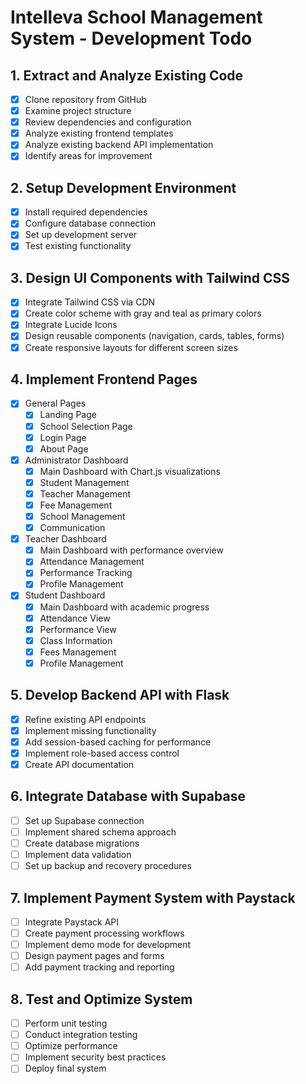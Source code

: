 # Intelleva School Management System - Development Todo

## 1. Extract and Analyze Existing Code
- [x] Clone repository from GitHub
- [x] Examine project structure
- [x] Review dependencies and configuration
- [x] Analyze existing frontend templates
- [x] Analyze existing backend API implementation
- [x] Identify areas for improvement

## 2. Setup Development Environment
- [x] Install required dependencies
- [x] Configure database connection
- [x] Set up development server
- [x] Test existing functionality

## 3. Design UI Components with Tailwind CSS
- [x] Integrate Tailwind CSS via CDN
- [x] Create color scheme with gray and teal as primary colors
- [x] Integrate Lucide Icons
- [x] Design reusable components (navigation, cards, tables, forms)
- [x] Create responsive layouts for different screen sizes

## 4. Implement Frontend Pages
- [x] General Pages
  - [x] Landing Page
  - [x] School Selection Page
  - [x] Login Page
  - [x] About Page
- [x] Administrator Dashboard
  - [x] Main Dashboard with Chart.js visualizations
  - [x] Student Management
  - [x] Teacher Management
  - [x] Fee Management
  - [x] School Management
  - [x] Communication
- [x] Teacher Dashboard
  - [x] Main Dashboard with performance overview
  - [x] Attendance Management
  - [x] Performance Tracking
  - [x] Profile Management
- [x] Student Dashboard
  - [x] Main Dashboard with academic progress
  - [x] Attendance View
  - [x] Performance View
  - [x] Class Information
  - [x] Fees Management
  - [x] Profile Management

## 5. Develop Backend API with Flask
- [x] Refine existing API endpoints
- [x] Implement missing functionality
- [x] Add session-based caching for performance
- [x] Implement role-based access control
- [x] Create API documentation

## 6. Integrate Database with Supabase
- [ ] Set up Supabase connection
- [ ] Implement shared schema approach
- [ ] Create database migrations
- [ ] Implement data validation
- [ ] Set up backup and recovery procedures

## 7. Implement Payment System with Paystack
- [ ] Integrate Paystack API
- [ ] Create payment processing workflows
- [ ] Implement demo mode for development
- [ ] Design payment pages and forms
- [ ] Add payment tracking and reporting

## 8. Test and Optimize System
- [ ] Perform unit testing
- [ ] Conduct integration testing
- [ ] Optimize performance
- [ ] Implement security best practices
- [ ] Deploy final system

